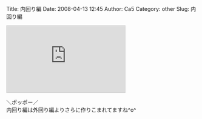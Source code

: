 Title: 内回り編
Date: 2008-04-13 12:45
Author: Ca5
Category: other
Slug: 内回り編

<iframe src="http://www.nicovideo.jp/thumb/sm2970719" style="border: 1px solid rgb(204, 204, 204);" frameborder="0" height="176" scrolling="no" width="312">\<a
href="http://www.nicovideo.jp/watch/sm2970719"\>【ニコニコ動画】Famicom
JR ～山手線内回り篇～\</a\></iframe>

＼ポッポー／  
内回り編は外回り編よりさらに作りこまれてますね\^o\^
